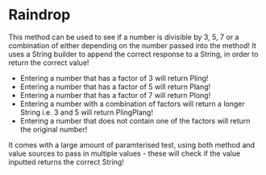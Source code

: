 # Raindrop

This method can be used to see if a number is divisible by 3, 5, 7 or a combination of either depending on the number passed into the method! 
It uses a String builder to append the correct response to a String, in order to return the correct value!

- Entering a number that has a factor of 3 will return Pling!
- Entering a number that has a factor of 5 will return Plang!
- Entering a number that has a factor of 7 will return Plong!
- Entering a number with a combination of factors will return a longer String i.e. 3 and 5 will return PlingPlang!
- Entering a number that does not contain one of the factors will return the original number!

It comes with a large amount of paramterised test, using both method and value sources to pass in multiple values - these will check if the value inputted returns the correct String!

